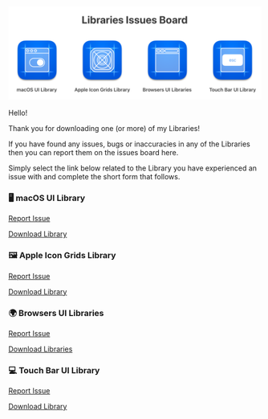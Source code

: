 ![Readme Header](/GitHub%20Readme%20Header.png?raw=true)


Hello!

Thank you for downloading one (or more) of my Libraries!

If you have found any issues, bugs or inaccuracies in any of the Libraries then you can report them on the issues board here.

Simply select the link below related to the Library you have experienced an issue with and complete the short form that follows.

### 🖥️ macOS UI Library

[Report Issue](https://github.com/KeirAnsell/Libraries/issues/new?assignees=KeirAnsell&labels=macOS+UI+Library%2C+Issue&template=1.+macOS+UI+Library.yaml)

[Download Library](https://macosui.com)

### 🖼️ Apple Icon Grids Library

[Report Issue](https://github.com/KeirAnsell/Libraries/issues/new?assignees=KeirAnsell&labels=Apple+Icon+Grids+Library%2C+Issue&template=4.+Apple+Icon+Grids+Library.yaml)

[Download Library](https://www.keiransell.com/goodies/apple-icon-grids-library)

### 🌍️ Browsers UI Libraries

[Report Issue](https://github.com/KeirAnsell/Libraries/issues/new?assignees=KeirAnsell&labels=Browsers+UI+Libraries%2C+Issue&template=3.+Browsers+UI+Libraries.yaml)

[Download Libraries](https://www.keiransell.com/goodies/browsers-ui-libraries)

### 💻️ Touch Bar UI Library

[Report Issue](https://github.com/KeirAnsell/Libraries/issues/new?assignees=KeirAnsell&labels=Touch+Bar+UI+Library%2C+Issue&template=2.+Touch+Bar+UI+Library.yaml)

[Download Library](https://www.keiransell.com/goodies/touch-bar-ui-library)
